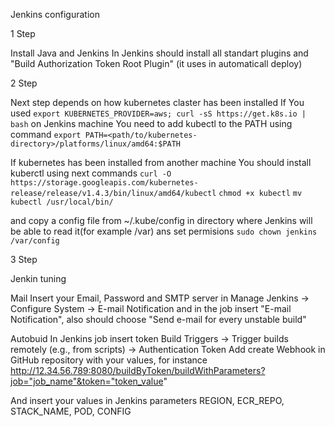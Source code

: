 Jenkins configuration

1 Step

Install Java and Jenkins
In Jenkins should install all standart plugins and "Build Authorization Token Root Plugin" (it uses in automaticall deploy)

2 Step

Next step depends on how kubernetes claster has been installed
If You used ```export KUBERNETES_PROVIDER=aws; curl -sS https://get.k8s.io | bash``` on Jenkins machine
You need to add kubectl to the PATH using command ```export PATH=<path/to/kubernetes-directory>/platforms/linux/amd64:$PATH```

If kubernetes has been installed from another machine You should install kuberctl using next commands 
```curl -O https://storage.googleapis.com/kubernetes-release/release/v1.4.3/bin/linux/amd64/kubectl```
```chmod +x kubectl```
```mv kubectl /usr/local/bin/```

and copy a config file from ~/.kube/config in directory where Jenkins will be able to read it(for example /var)
ans set permisions ```sudo chown jenkins /var/config```


3 Step

Jenkin tuning

Mail
Insert your Email, Password and SMTP server in Manage Jenkins -> Configure System -> E-mail Notification
and in the job insert "E-mail Notification", also should choose "Send e-mail for every unstable build"

Autobuid
In Jenkins job insert token Build Triggers -> Trigger builds remotely (e.g., from scripts) -> Authentication Token
Add create Webhook in GitHub repository with your values, for instance  http://12.34.56.789:8080/buildByToken/buildWithParameters?job="job_name"&token="token_value"


And insert your values in Jenkins parameters REGION, ECR_REPO, STACK_NAME, POD, CONFIG






